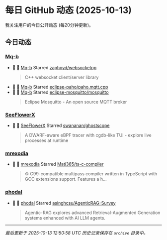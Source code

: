 # 每日 GitHub 动态 (2025-10-13)

我关注用户的今日公开动态 (每20分钟更新)。

## 今日动态

### [Mq-b](https://github.com/Mq-b)
- 🌟 👤 [Mq-b](https://github.com/Mq-b) Starred [zaphoyd/websocketpp](https://github.com/zaphoyd/websocketpp)
  > C++ websocket client/server library
- 🌟 👤 [Mq-b](https://github.com/Mq-b) Starred [eclipse-paho/paho.mqtt.cpp](https://github.com/eclipse-paho/paho.mqtt.cpp)
- 🌟 👤 [Mq-b](https://github.com/Mq-b) Starred [eclipse-mosquitto/mosquitto](https://github.com/eclipse-mosquitto/mosquitto)
  > Eclipse Mosquitto - An open source MQTT broker

### [SeeFlowerX](https://github.com/SeeFlowerX)
- 🌟 👤 [SeeFlowerX](https://github.com/SeeFlowerX) Starred [swananan/ghostscope](https://github.com/swananan/ghostscope)
  > A DWARF-aware eBPF tracer with cgdb-like TUI - explore live processes at runtime

### [mrexodia](https://github.com/mrexodia)
- 🌟 👤 [mrexodia](https://github.com/mrexodia) Starred [Mati365/ts-c-compiler](https://github.com/Mati365/ts-c-compiler)
  > ⚙️ C99-compatible multipass compiler written in TypeScript with GCC extensions support. Features a h...

### [phodal](https://github.com/phodal)
- 🌟 👤 [phodal](https://github.com/phodal) Starred [asinghcsu/AgenticRAG-Survey](https://github.com/asinghcsu/AgenticRAG-Survey)
  > Agentic-RAG explores advanced Retrieval-Augmented Generation systems enhanced with AI LLM agents. 


---
*最后更新于 2025-10-13 12:50:58 UTC*
*历史记录保存在 `archive` 目录中。*
